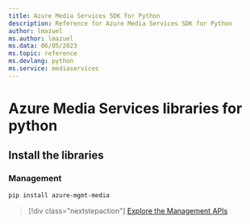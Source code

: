 ```yaml
---
title: Azure Media Services SDK for Python
description: Reference for Azure Media Services SDK for Python
author: lmazuel
ms.author: lmazuel
ms.data: 06/05/2023
ms.topic: reference
ms.devlang: python
ms.service: mediaservices
---
```

# Azure Media Services libraries for python

## Install the libraries


### Management

```bash
pip install azure-mgmt-media
```
> [!div class="nextstepaction"]
> [Explore the Management APIs](/python/api/overview/azure/mediaservices/management)